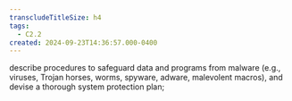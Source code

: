 ```yaml
---
transcludeTitleSize: h4
tags:
  - C2.2
created: 2024-09-23T14:36:57.000-0400
---
```

describe procedures to safeguard data and programs from malware (e.g., viruses, Trojan horses, worms, spyware, adware, malevolent macros), and devise a thorough system protection plan;